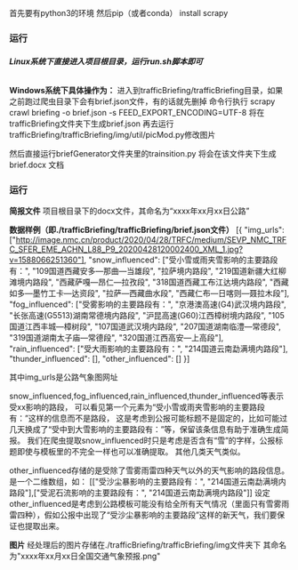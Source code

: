 首先要有python3的环境
然后pip（或者conda） install scrapy

### 运行

###### **Linux系统下直接进入项目根目录，运行run.sh脚本即可**

**Windows系统下具体操作为：**
进入到trafficBriefing/trafficBriefing目录，如果之前跑过爬虫目录下会有brief.json文件，有的话就先删掉
命令行执行 scrapy crawl briefing -o brief.json -s FEED_EXPORT_ENCODING=UTF-8 
将在trafficBriefing文件夹下生成brief.json
再去运行trafficBriefing/trafficBriefing/img/util/picMod.py修改图片

然后直接运行briefGenerator文件夹里的trainsition.py 
将会在该文件夹下生成brief.docx 文档

### 运行

**简报文件**
项目根目录下的docx文件，其命名为“xxxx年xx月xx日公路”

**数据样例（即./trafficBriefing/trafficBriefing/brief.json文件）**
[{
	"img_urls": ["http://image.nmc.cn/product/2020/04/28/TRFC/medium/SEVP_NMC_TRFC_SFER_EME_ACHN_L88_P9_20200428120002400_XML_1.jpg?v=1588066251360"],
	"snow_influenced": ["受小雪或雨夹雪影响的主要路段有：", "109国道西藏安多—那曲—当雄段", "拉萨境内路段", "219国道新疆大红柳滩境内路段", "西藏萨嘎—昂仁—拉孜段", "318国道西藏工布江达境内路段", "西藏如多—墨竹工卡—达资段", "拉萨—西藏曲水段", "西藏仁布—日喀则—聂拉木段"],
	"fog_influenced": ["受雾影响的主要路段有：", "京港澳高速(G4)武汉境内路段", "长张高速(G5513)湖南常德境内路段", "沪昆高速(G60)江西樟树境内路段", "105国道江西丰城—樟树段", "107国道武汉境内路段", "207国道湖南临澧—常德段", "319国道湖南太子庙—常德段", "320国道江西高安—上高段"],
	"rain_influenced": ["受大雨影响的主要路段有：", "214国道云南勐满境内路段"],
	"thunder_influenced": [],
	"other_influenced": []
}]

其中img_urls是公路气象图网址

snow_influenced,fog_influenced,rain_influenced,thunder_influenced等表示受xx影响的路段，
可以看见第一个元素为“受小雪或雨夹雪影响的主要路段有：”这样的信息而不是路段，
这是考虑到公报可能标题不是固定的，比如可能过几天换成了“受中到大雪影响的主要路段有：”等，保留该条信息有助于准确生成简报。
我们在爬虫提取snow_influenced时只是考虑是否含有“雪”的字样，公报标题即使与模板里的不完全一样也可以准确提取。
其他几类天气类似。

other_influenced存储的是受除了雪雾雨雷四种天气以外的天气影响的路段信息。是一个二维数组，如：
[["受沙尘暴影响的主要路段有：", "214国道云南勐满境内路段"],["受泥石流影响的主要路段有：", "214国道云南勐满境内路段"]]
设定other_influenced是考虑到公路模板可能没有给全所有天气情况（里面只有雪雾雨雷四种），假如公报中出现了“受沙尘暴影响的主要路段”这样的新天气，我们要保证也提取出来。

**图片**
经处理后的图片存储在./trafficBriefing/trafficBriefing/img文件夹下
其命名为"xxxx年xx月xx日全国交通气象预报.png"
